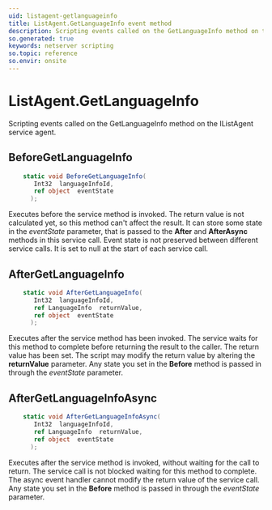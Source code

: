 ```yaml
---
uid: listagent-getlanguageinfo
title: ListAgent.GetLanguageInfo event method
description: Scripting events called on the GetLanguageInfo method on the ListAgent service agent.
so.generated: true
keywords: netserver scripting
so.topic: reference
so.envir: onsite
---
```

# ListAgent.GetLanguageInfo

Scripting events called on the <see cref='M:IListAgent.GetLanguageInfo'>GetLanguageInfo</see> method on the <see cref='IListAgent'>IListAgent</see>  service agent.

## BeforeGetLanguageInfo
```cs
    static void BeforeGetLanguageInfo(
       Int32  languageInfoId,
       ref object  eventState
      );
```
Executes before the service method is invoked.
The return value is not calculated yet, so this method can't affect the result.
It can store some state in the *eventState* parameter, that is passed to the **After** and **AfterAsync** methods in this service call.
Event state is not preserved between different service calls. It is set to null at the start of each service call.
## AfterGetLanguageInfo
```cs
    static void AfterGetLanguageInfo(
       Int32  languageInfoId,
       ref LanguageInfo  returnValue,
       ref object  eventState
      );
```
Executes after the service method has been invoked. The service waits for this method to complete before returning the result to the caller.
The return value has been set. The script may modify the return value by altering the **returnValue** parameter.
Any state you set in the **Before** method is passed in through the *eventState* parameter.
## AfterGetLanguageInfoAsync
```cs
    static void AfterGetLanguageInfoAsync(
       Int32  languageInfoId,
       ref LanguageInfo  returnValue,
       ref object  eventState
      );
```
Executes after the service method is invoked, without waiting for the call to return.
The service call is not blocked waiting for this method to complete.
The async event handler cannot modify the return value of the service call.
Any state you set in the **Before** method is passed in through the *eventState* parameter.

